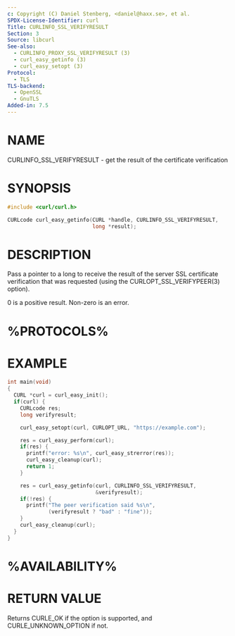 ```yaml
---
c: Copyright (C) Daniel Stenberg, <daniel@haxx.se>, et al.
SPDX-License-Identifier: curl
Title: CURLINFO_SSL_VERIFYRESULT
Section: 3
Source: libcurl
See-also:
  - CURLINFO_PROXY_SSL_VERIFYRESULT (3)
  - curl_easy_getinfo (3)
  - curl_easy_setopt (3)
Protocol:
  - TLS
TLS-backend:
  - OpenSSL
  - GnuTLS
Added-in: 7.5
---
```


# NAME

CURLINFO_SSL_VERIFYRESULT - get the result of the certificate verification

# SYNOPSIS

~~~c
#include <curl/curl.h>

CURLcode curl_easy_getinfo(CURL *handle, CURLINFO_SSL_VERIFYRESULT,
                           long *result);
~~~

# DESCRIPTION

Pass a pointer to a long to receive the result of the server SSL certificate
verification that was requested (using the CURLOPT_SSL_VERIFYPEER(3)
option).

0 is a positive result. Non-zero is an error.

# %PROTOCOLS%

# EXAMPLE

~~~c
int main(void)
{
  CURL *curl = curl_easy_init();
  if(curl) {
    CURLcode res;
    long verifyresult;

    curl_easy_setopt(curl, CURLOPT_URL, "https://example.com");

    res = curl_easy_perform(curl);
    if(res) {
      printf("error: %s\n", curl_easy_strerror(res));
      curl_easy_cleanup(curl);
      return 1;
    }

    res = curl_easy_getinfo(curl, CURLINFO_SSL_VERIFYRESULT,
                            &verifyresult);
    if(!res) {
      printf("The peer verification said %s\n",
             (verifyresult ? "bad" : "fine"));
    }
    curl_easy_cleanup(curl);
  }
}
~~~

# %AVAILABILITY%

# RETURN VALUE

Returns CURLE_OK if the option is supported, and CURLE_UNKNOWN_OPTION if not.
